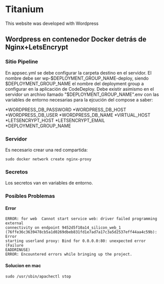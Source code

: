 # Titanium
This website was developed with Wordpress


Wordpress en contenedor Docker detrás de Nginx+LetsEncrypt
----------------------------------------------------------
### Sitio Pipeline

En appsec.yml se debe configurar la carpeta destino en el servidor.
El nombre debe ser wp-$DEPLOYMENT_GROUP_NAME-deploy, siendo $DEPLOYMENT_GROUP_NAME el nombre del deployment group a configurar en la aplicación de CodeDeploy.
Debe existir asimismo en el servidor un archivo llamado "$DEPLOYMENT_GROUP_NAME".env con las variables de entorno necesarias para la ejcución del compose a saber: 

*WORDPRESS_DB_PASSWORD
*WORDPRESS_DB_HOST
*WORDPRESS_DB_USER
*WORDPRESS_DB_NAME
*VIRTUAL_HOST
*LETSENCRYPT_HOST
*LETSENCRYPT_EMAIL
*DEPLOYMENT_GROUP_NAME

### Servidor

Es necesario crear una red compartida:

    sudo docker network create nginx-proxy

### Secretos

Los secretos van en variables de entorno.

### Posibles Problemas

#### Error
    ERROR: for web  Cannot start service web: driver failed programming external
    connectivity on endpoint 9452d5f10a14_silicon_web_1
    (76ffe36c3639478cb5a1d0269dbeb831fd1e7ad7a17c3a5d2537eff44aa4c59b): Error
    starting userland proxy: Bind for 0.0.0.0:80: unexpected error (Failure
    EADDRINUSE)
    ERROR: Encountered errors while bringing up the project.

#### Solucion en mac
    sudo /usr/sbin/apachectl stop

